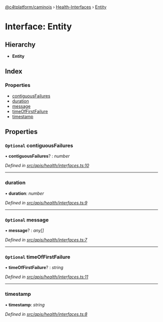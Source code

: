 [@c4tplatform/caminojs](../api.md) › [Health-Interfaces](../modules/health_interfaces.md) › [Entity](health_interfaces.entity.md)

# Interface: Entity

## Hierarchy

* **Entity**

## Index

### Properties

* [contiguousFailures](health_interfaces.entity.md#optional-contiguousfailures)
* [duration](health_interfaces.entity.md#duration)
* [message](health_interfaces.entity.md#optional-message)
* [timeOfFirstFailure](health_interfaces.entity.md#optional-timeoffirstfailure)
* [timestamp](health_interfaces.entity.md#timestamp)

## Properties

### `Optional` contiguousFailures

• **contiguousFailures**? : *number*

*Defined in [src/apis/health/interfaces.ts:10](https://github.com/chain4travel/caminojs/blob/ac57b5af/src/apis/health/interfaces.ts#L10)*

___

###  duration

• **duration**: *number*

*Defined in [src/apis/health/interfaces.ts:9](https://github.com/chain4travel/caminojs/blob/ac57b5af/src/apis/health/interfaces.ts#L9)*

___

### `Optional` message

• **message**? : *any[]*

*Defined in [src/apis/health/interfaces.ts:7](https://github.com/chain4travel/caminojs/blob/ac57b5af/src/apis/health/interfaces.ts#L7)*

___

### `Optional` timeOfFirstFailure

• **timeOfFirstFailure**? : *string*

*Defined in [src/apis/health/interfaces.ts:11](https://github.com/chain4travel/caminojs/blob/ac57b5af/src/apis/health/interfaces.ts#L11)*

___

###  timestamp

• **timestamp**: *string*

*Defined in [src/apis/health/interfaces.ts:8](https://github.com/chain4travel/caminojs/blob/ac57b5af/src/apis/health/interfaces.ts#L8)*
